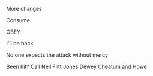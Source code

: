 More changes

Consume

OBEY

I'll be back

No one expects the attack without mercy

Been hit?  Call Neil Flitt Jones Dewey Cheatum and Howe
